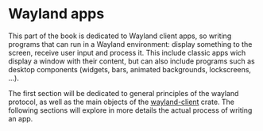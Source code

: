 # Wayland apps

This part of the book is dedicated to Wayland client apps, so writing programs that can run in
a Wayland environment: display something to the screen, receive user input and process it. This
include classic apps wich display a window with their content, but can also include programs such
as desktop components (widgets, bars, animated backgrounds, lockscreens, ...).

The first section will be dedicated to general principles of the wayland protocol, as well as the
main objects of the [wayland-client](https://crates.io/crates/wayland-client) crate. The following
sections will explore in more details the actual process of writing an app.